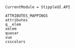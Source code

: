 ```@meta
CurrentModule = StippleUI.API
```

```@docs
ATTRIBUTES_MAPPINGS
attributes
q__elem
xelem
quasar
vue
csscolors
```
